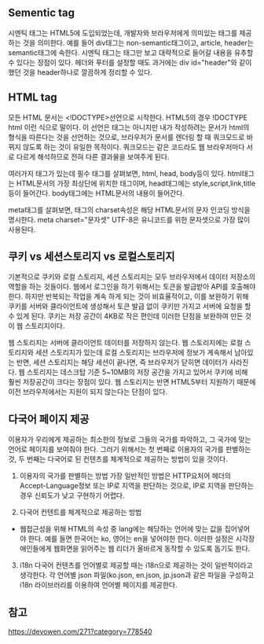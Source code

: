 ## Sementic tag
시멘틱 태그는 HTML5에 도입되었는데, 개발자와 브라우저에게 의미있는 태그를 제공하는 것을 의미한다. 예를 들어 div태그는 non-semantic태그이고, article, header는 semantic태그에 속한다. 시멘틱 태그는 태그만 보고 대략적으로 들어갈 내용을 유추할 수 있다는 장점이 있다. 헤더와 푸터를 설정할 때도 과거에는 div id="header"와 같이 했던 것을 header하나로 깔끔하게 정리할 수 있다.

## HTML tag
모든 HTML 문서는 <!DOCTYPE>선언으로 시작한다. HTML5의 경우 !DOCTYPE html 이런 식으로 말이다. 이 선언은 태그는 아니지만 내가 작성하려는 문서가 html의 형식을 따른다는 것을 선언하는 것으로, 브라우저가 문서를 렌더링 할 때 쿼크모드로 바뀌지 않도록 하는 것이 유일한 목적이다. 쿼크모드는 같은 코드라도 웹 브라우저마다 서로 다르게 해석하므로 전혀 다른 결과물을 보여주게 된다.

여러가지 태그가 있는데 필수 태그를 살펴보면, html, head, body등이 있다. html태그는 HTML문서의 가장 최상단에 위치한 태그이며, head태그에는 style,script,link,title 등이 들어간다. body태그에는 HTML문서의 내용이 들어간다.

meta태그를 살펴보면, <meta>태그의 charset속성은 해당 HTML문서의 문자 인코딩 방식을 명시한다. meta charset="문자셋" UTF-8은 유니코드를 위한 문자셋으로 가장 많이 사용된다.

## 쿠키 vs 세션스토리지 vs 로컬스토리지
기본적으로 쿠키와 로컬 스토리지, 세션 스토리지는 모두 브라우저에서 데이터 저장소의 역할을 하는 것들이다. 웹에서 로그인을 하기 위해서는 토큰을 발급받아 API를 호출해야 한다. 하지만 반복되는 작업을 계속 하게 되는 것이 비효율적이고, 이를 보완하기 위해 쿠키를 서버와 클라이언트에 생성해서 토큰 발급 없이 쿠키만 가지고 서버에 요청을 할 수 있게 된다. 쿠키는 저장 공간이 4KB로 작은 편인데 이러한 단점을 보완하여 만든 것이 웹 스토리지이다.

웹 스토리지는 서버에 클라이언트 데이터를 저장하지 않는다. 웹 스토리지에는 로컬 스토리지와 세션 스토리지가 있는데 로컬 스토리지는 브라우저에 정보가 계속해서 남아있는 반면, 세션 스토리지는 해당 세션이 끝나면, 즉 브라우저가 닫히면 데이터가 사라진다. 웹 스토리지는 데스크탑 기준 5~10MB의 저장 공간을 가지고 있어서 쿠키에 비해 훨씬 저장공간이 크다는 장점이 있다. 웹 스토리지는 반면 HTML5부터 지원하기 때문에 이전 브라우저에서는 지원이 되지 않는다는 단점이 있다.

## 다국어 페이지 제공 
이용자가 우리에게 제공하는 최소한의 정보로 그들의 국가를 파악하고, 그 국가에 맞는 언어로 페이지를 보여줘야 한다. 그러기 위해서는 첫 번째로 이용자의 국가를 판별하는 것, 두 번째는 다국어로 된 컨텐츠를 체계적으로 제공하는 방법이 있을 것이다.

1. 이용자의 국가를 판별하는 방법
가장 일반적인 방법은 HTTP요처어 헤더의 Accept-Language정보 또는 IP로 지역을 판단하는 것으로, IP로 지역을 판단하는 경우 신뢰도가 낮고 구현하기 어렵다.

2. 다국어 컨텐트를 체계적으로 제공하는 방법
- 웹접근성을 위해 HTML의 속성 중 lang에는 해당하는 언어에 맞는 값을 집어넣어야 한다. 예를 들면 한국어는 ko, 영어는 en을 넣어야한 한다. 이러한 설정은 시각장애인들에게 웹화면을 읽어주는 웹 리더가 올바르게 동작할 수 있도록 돕기도 한다.

3. i18n
다국어 컨텐츠를 언어별로 제공할 때는 i18n으로 제공하는 것이 일반적이라고 생각한다. 각 언어별 json 파일(ko.json, en.json, jp.json과 같은 파일을 구성하고 i18n 라이브러리를 이용하여 언어별 페이지를 제공한다.

## 참고
https://devowen.com/271?category=778540

